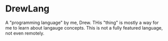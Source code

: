 # DrewLang
A "programming language" by me, Drew. THis "thing" is mostly a way for me to learn about langauge concepts. This is not a fully featured language, not even remotely. 
